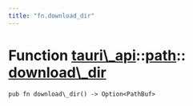 ```yaml
---
title: "fn.download_dir"
---
```


# Function [tauri\\\_api](/docs/api/rust/tauri\_api/../index.html)::​[path](/docs/api/rust/tauri\_api/index.html)::​[download\\\_dir](/docs/api/rust/tauri\_api/)

    pub fn download\_dir() -> Option<PathBuf>

      